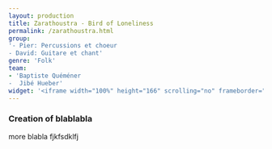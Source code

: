 ```yaml
---
layout: production
title: Zarathoustra - Bird of Loneliness
permalink: /zarathoustra.html
group:
'- Pier: Percussions et choeur
- David: Guitare et chant'
genre: 'Folk'
team:
- 'Baptiste Quéméner
-  Jibé Hueber'
widget: '<iframe width="100%" height="166" scrolling="no" frameborder="no" src="https://w.soundcloud.com/player/?url=http%3A%2F%2Fapi.soundcloud.com%2Ftracks%2F80364925&amp;color=ff6600&amp;auto_play=false&amp;show_artwork=false"></iframe>'
---
```


### Creation of blablabla

more blabla fjkfsdklfj
